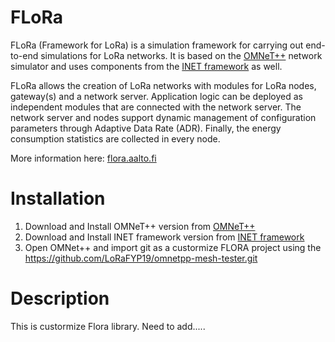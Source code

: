 # FLoRa
FLoRa (Framework for LoRa) is a simulation framework for carrying out end-to-end simulations for LoRa networks. 
It is based on the [OMNeT++](https://omnetpp.org/) network simulator and uses components from the [INET framework](https://inet.omnetpp.org/) as well.

FLoRa allows the creation of LoRa networks with modules for LoRa nodes, gateway(s) and a network server. 
Application logic can be deployed as independent modules that are connected with the network server. 
The network server and nodes support dynamic management of configuration parameters through Adaptive Data Rate (ADR). 
Finally, the energy consumption statistics are collected in every node.

More information here: [flora.aalto.fi](http://flora.aalto.fi/)

# Installation
1. Download and Install OMNeT++ version from [OMNeT++](https://omnetpp.org/)
2. Download and Install INET framework version from [INET framework](https://inet.omnetpp.org/)
3. Open OMNet++ and import git as a custormize FLORA project using the https://github.com/LoRaFYP19/omnetpp-mesh-tester.git
   
# Description
This is custormize Flora library. Need to add.....
